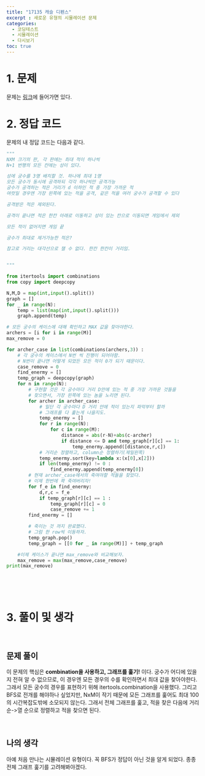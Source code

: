 ```yaml
---
title: "17135 캐슬 디펜스"
excerpt : 새로운 유형의 시뮬레이션 문제
categories:
  - 코딩테스트
  - 시뮬레이션
  - 다시보기
toc: true
---
```

  
# 1. 문제
문제는 [링크](https://www.acmicpc.net/problem/17135)에 들어가면 있다.

# 2. 정답 코드

문제의 내 정답 코드는 다음과 같다.

```python
"""
NXM 크기의 판, 각 판에는 최대 적이 하나씩
N+1 번행의 모든 칸에는 성이 있다.

성에 궁수를 3명 배치할 것. 하나에 최대 1명
모든 궁수가 동시에 공격하되 각각 하나씩만 공격가능
궁수가 공격하는 적은 거리가 d 이하인 적 중 가장 가까운 적
여럿일 경우엔 가장 왼쪽에 있는 적을 공격, 같은 적을 여러 궁수가 공격할 수 있다

공격받은 적은 제외된다.

공격이 끝나면 적은 한칸 아래로 이동하고 성이 있는 칸으로 이동되면 게임에서 제외

모든 적이 없어지면 게임 끝

궁수가 최대로 제거가능한 적은?

참고로 거리는 대각선으로 잴 수 없다. 한칸 한칸이 거리임.


"""

from itertools import combinations
from copy import deepcopy

N,M,D = map(int,input().split())
graph = []
for _ in range(N):
    temp = list(map(int,input().split()))
    graph.append(temp)

# 모든 궁수의 케이스에 대해 확인하고 MAX 값을 찾아야한다.
archers = [i for i in range(M)]
max_remove = 0

for archer_case in list(combinations(archers,3)) :
    # 각 궁수의 케이스에서 N번 씩 진행이 되어야함.
    # N번이 끝나면 어떻게 되었든 모든 적이 0가 되기 때문이다.
    case_remove = 0
    find_enermy = []
    temp_graph = deepcopy(graph)
    for n in range(N):
        # 구현할 것은 각 궁수마다 거리 D안에 있는 적 중 가장 가까운 것들을
        # 찾으면서, 가장 왼쪽에 있는 놈을 노리면 된다.
        for archer in archer_case:
            # 일단 각 궁수마다 D 거리 안에 적이 있는지 파악부터 할까
            # 그래프를 다 훑는게 나을지도.
            temp_enermy = []
            for r in range(N):
                for c in range(M):
                    distance = abs(r-N)+abs(c-archer)
                    if distance <= D and temp_graph[r][c] == 1:
                        temp_enermy.append([distance,r,c])
            # 거리순 정렬하고, column순 정렬하기(제일왼쪽)
            temp_enermy.sort(key=lambda x:(x[0],x[2]))
            if len(temp_enermy) != 0 :
                find_enermy.append(temp_enermy[0])
        # 현재 archer_case에서의 죽여야할 적들을 찾았다.
        # 이제 한번에 콱 죽여버리자!
        for f_e in find_enermy:
            d,r,c = f_e
            if temp_graph[r][c] == 1 :
                temp_graph[r][c] = 0
                case_remove += 1
        find_enermy = []

        # 죽이는 것 까지 완료했다.
        # 그럼 한 row씩 이동하자.
        temp_graph.pop()
        temp_graph = [[0 for _ in range(M)]] + temp_graph

    #이제 케이스가 끝나면 max_remove와 비교해보자.
    max_remove = max(max_remove,case_remove)
print(max_remove)

```

<br/><br/><br/>

# 3. 풀이 및 생각

<br/>

## 문제 풀이

이 문제의 핵심은 **combination을 사용하고, 그래프를 훑기!** 이다. 궁수가 어디에 있을지 전혀 알 수 없으므로,
이 경우엔 모든 경우의 수를 확인하면서 최대 값을 찾아야한다. 그래서 모든 궁수의 경우를 표현하기 위해 itertools.combination을 사용했다.
그리고 BFS로 전개를 해야하나 싶었지만, NxM이 작기 때문에 모든 그래프를 훑어도 최대 100의 시간복잡도밖에 소모되지 않는다. 그래서 
전체 그래프를 훑고, 적을 찾은 다음에 거리순->열 순으로 정렬하고 적을 찾으면 된다.

<br/> 

## 나의 생각

아예 처음 만나는 시뮬레이션 유형이다. 꼭 BFS가 정답이 아닌 것을 알게 되었다. 종종 전체 그래프 훑기를 고려해봐야겠다.